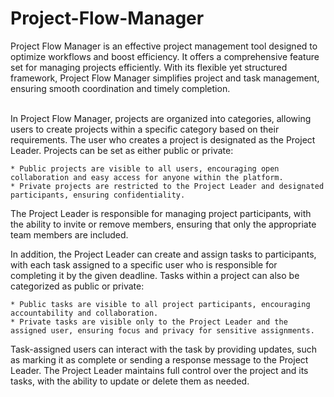 # Project-Flow-Manager
Project Flow Manager is an effective project management tool designed to optimize workflows and boost efficiency. It offers a comprehensive feature set for managing projects efficiently. With its flexible yet structured framework, Project Flow Manager simplifies project and task management, ensuring smooth coordination and timely completion.<br>
<br>

In Project Flow Manager, projects are organized into categories, allowing users to create projects within a specific category based on their requirements. The user who creates a project is designated as the Project Leader. Projects can be set as either public or private:

    * Public projects are visible to all users, encouraging open collaboration and easy access for anyone within the platform.
    * Private projects are restricted to the Project Leader and designated participants, ensuring confidentiality.

The Project Leader is responsible for managing project participants, with the ability to invite or remove members, ensuring that only the appropriate team members are included.

In addition, the Project Leader can create and assign tasks to participants, with each task assigned to a specific user who is responsible for completing it by the given deadline.
Tasks within a project can also be categorized as public or private:

    * Public tasks are visible to all project participants, encouraging accountability and collaboration.
    * Private tasks are visible only to the Project Leader and the assigned user, ensuring focus and privacy for sensitive assignments.

Task-assigned users can interact with the task by providing updates, such as marking it as complete or sending a response message to the Project Leader. 
The Project Leader maintains full control over the project and its tasks, with the ability to update or delete them as needed.
